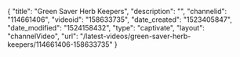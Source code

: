 {
    "title": "Green Saver Herb Keepers",
    "description": "",
    "channelid": "114661406",
    "videoid": "158633735",
    "date_created": "1523405847",
    "date_modified": "1524158432",
    "type": "captivate",
    "layout": "channelVideo",
    "url": "\/latest-videos\/green-saver-herb-keepers\/114661406-158633735"
}